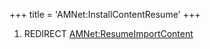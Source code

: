 +++
title = 'AMNet:InstallContentResume'
+++

1.  REDIRECT
    [AMNet:ResumeImportContent](AMNet:ResumeImportContent "wikilink")
